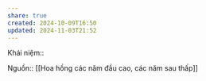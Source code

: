```yaml
---
share: true
created: 2024-10-09T16:50
updated: 2024-11-03T21:52
---
```

Khái niệm:: 

Nguồn:: 
[[Hoa hồng các năm đầu cao, các năm sau thấp]]